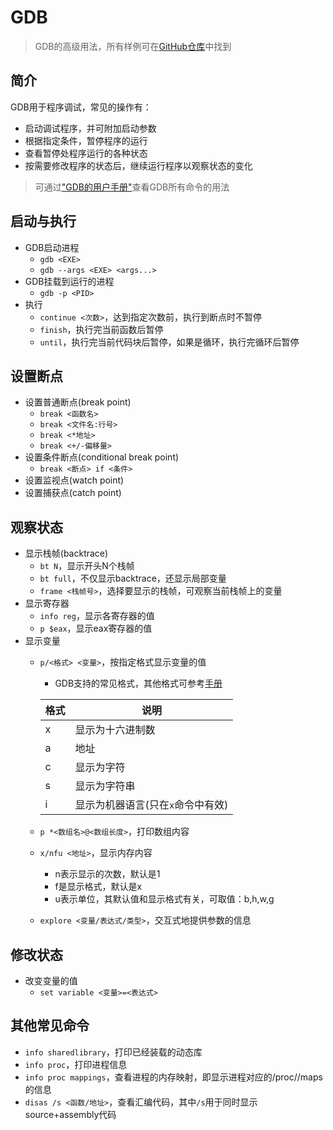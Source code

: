 # GDB

> GDB的高级用法，所有样例可在[GitHub仓库](https://github.com/LittleBee1024/learning_book/tree/main/docs/demos/gdb/code)中找到

## 简介
GDB用于程序调试，常见的操作有：

* 启动调试程序，并可附加启动参数
* 根据指定条件，暂停程序的运行
* 查看暂停处程序运行的各种状态
* 按需要修改程序的状态后，继续运行程序以观察状态的变化

> 可通过["GDB的用户手册"](https://sourceware.org/gdb/current/onlinedocs/gdb/Command-and-Variable-Index.html#Command-and-Variable-Index)查看GDB所有命令的用法

## 启动与执行

* GDB启动进程
    * `gdb <EXE>`
    * `gdb --args <EXE> <args...>`
* GDB挂载到运行的进程
    * `gdb -p <PID>`
* 执行
    * `continue <次数>`，达到指定次数前，执行到断点时不暂停
    * `finish`，执行完当前函数后暂停
    * `until`，执行完当前代码块后暂停，如果是循环，执行完循环后暂停

## 设置断点

* 设置普通断点(break point)
    * `break <函数名>`
    * `break <文件名:行号>`
    * `break <*地址>`
    * `break <+/-偏移量>`
* 设置条件断点(conditional break point)
    * `break <断点> if <条件>`
* 设置监视点(watch point)
* 设置捕获点(catch point)

## 观察状态

* 显示栈帧(backtrace)
    * `bt N`，显示开头N个栈帧
    * `bt full`，不仅显示backtrace，还显示局部变量
    * `frame <栈帧号>`，选择要显示的栈帧，可观察当前栈帧上的变量
* 显示寄存器
    * `info reg`，显示各寄存器的值
    * `p $eax`，显示eax寄存器的值
* 显示变量
    * `p/<格式> <变量>`，按指定格式显示变量的值
        * GDB支持的常见格式，其他格式可参考[手册](https://sourceware.org/gdb/onlinedocs/gdb/Output-Formats.html#Output-Formats)

        |格式 |说明                             |
        |-    |-                               |
        |x    | 显示为十六进制数                 |
        |a    | 地址                            |
        |c    | 显示为字符                      |
        |s    | 显示为字符串                    |
        |i    | 显示为机器语言(只在`x`命令中有效) |

    * `p *<数组名>@<数组长度>`，打印数组内容
    * `x/nfu <地址>`，显示内存内容
        * n表示显示的次数，默认是1
        * f是显示格式，默认是x
        * u表示单位，其默认值和显示格式有关，可取值：b,h,w,g
    * `explore <变量/表达式/类型>`，交互式地提供参数的信息

## 修改状态

* 改变变量的值
    * `set variable <变量>=<表达式>`

## 其他常见命令

* `info sharedlibrary`，打印已经装载的动态库
* `info proc`，打印进程信息
* `info proc mappings`，查看进程的内存映射，即显示进程对应的/proc/<PID>/maps的信息
* `disas /s <函数/地址>`，查看汇编代码，其中`/s`用于同时显示source+assembly代码
